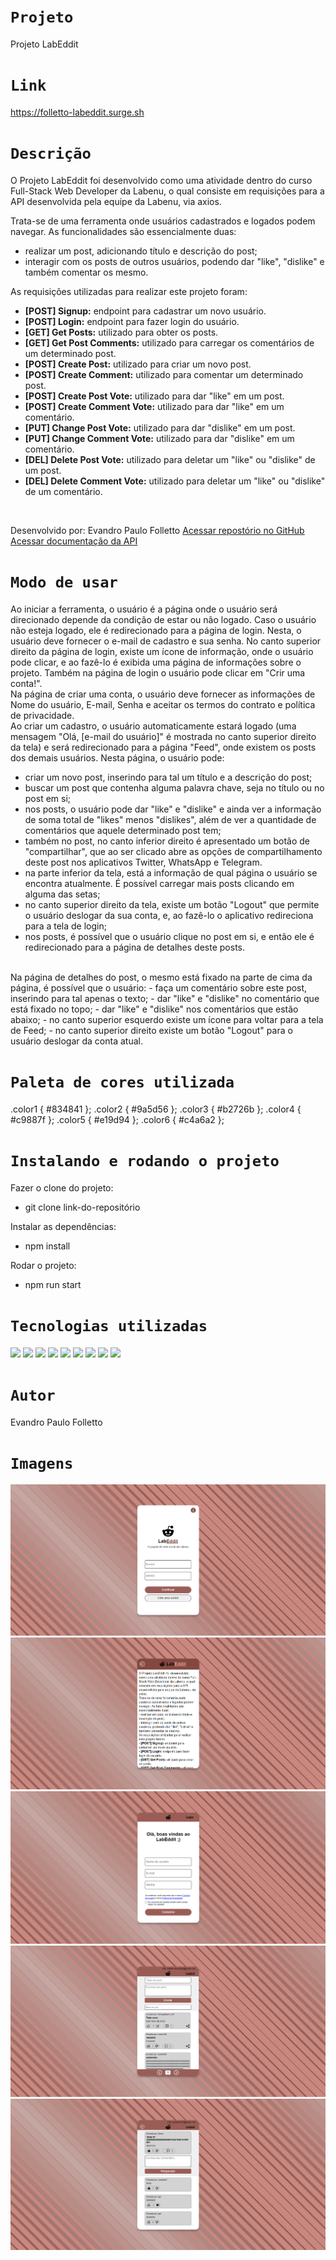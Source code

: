 # `Projeto`
Projeto LabEddit

# `Link`
https://folletto-labeddit.surge.sh


# `Descrição`
O Projeto LabEddit foi desenvolvido como uma atividade dentro do curso Full-Stack Web Developer da Labenu, o qual consiste em requisições para a API desenvolvida pela equipe da Labenu, via axios.

Trata-se de uma ferramenta onde usuários cadastrados e logados podem navegar. As funcionalidades são essencialmente duas:
- realizar um post, adicionando título e descrição do post;
- interagir com os posts de outros usuários, podendo dar "like", "dislike" e também comentar os mesmo.

As requisições utilizadas para realizar este projeto foram:

- **[POST] Signup:** endpoint para cadastrar um novo usuário.
- **[POST] Login:** endpoint para fazer login do usuário.
- **[GET] Get Posts:** utilizado para obter os posts.
- **[GET] Get Post Comments:** utilizado para carregar os comentários de um determinado post.
- **[POST] Create Post:** utilizado para criar um novo post.
- **[POST] Create Comment:** utilizado para comentar um determinado post.
- **[POST] Create Post Vote:** utilizado para dar "like" em um post.
- **[POST] Create Comment Vote:** utilizado para dar "like" em um comentário.
- **[PUT] Change Post Vote:** utilizado para dar "dislike" em um post.
- **[PUT] Change Comment Vote:** utilizado para dar "dislike" em um comentário.
- **[DEL] Delete Post Vote:** utilizado para deletar um "like" ou "dislike" de um post.
- **[DEL] Delete Comment Vote:** utilizado para deletar um "like" ou "dislike" de um comentário.
</br>

Desenvolvido por: Evandro Paulo Folletto
[Acessar repostório no GitHub](https://github.com/future4code/alves-Evandro-Folletto/pull/36)
[Acessar documentação da API](https://documenter.getpostman.com/view/9731983/U16eu7nT#intro)

# `Modo de usar`
Ao iniciar a ferramenta, o usuário é a página onde o usuário será direcionado depende da condição de estar ou não logado. Caso o usuário não esteja logado, ele é redirecionado
para a página de login. Nesta, o usuário deve fornecer o e-mail de cadastro e sua senha. No canto superior direito da página de login, existe um ícone de informação, onde o usuário pode clicar, e ao fazê-lo é exibida uma página de informações sobre o projeto. Também na página de login o usuário pode clicar em "Crir uma conta!".
</br>
Na página de criar uma conta, o usuário deve fornecer as informações de Nome do usuário, E-mail, Senha e aceitar os termos do contrato e política de privacidade.
</br>
Ao criar um cadastro, o usuário automaticamente estará logado (uma mensagem "Olá, [e-mail do usuário]" é mostrada no canto superior direito da tela) e será redirecionado para a página "Feed", onde existem os posts dos demais usuários. Nesta página, o usuário pode:
- criar um novo post, inserindo para tal um título e a descrição do post;
- buscar um post que contenha alguma palavra chave, seja no título ou no post em si;
- nos posts, o usuário pode dar "like" e "dislike" e ainda ver a informação de soma total de "likes" menos "dislikes", além de ver a quantidade de comentários que aquele determinado post tem;
- também no post, no canto inferior direito é apresentado um botão de "compartilhar", que ao ser clicado abre as opções de compartilhamento deste post nos aplicativos Twitter, WhatsApp e Telegram.
- na parte inferior da tela, está a informação de qual página o usuário se encontra atualmente. É possível carregar mais posts clicando em alguma das setas;
- no canto superior direito da tela, existe um botão "Logout" que permite o usuário deslogar da sua conta, e, ao fazê-lo o aplicativo redireciona para a tela de login;
- nos posts, é possível que o usuário clique no post em si, e então ele é redirecionado para a página de detalhes deste posts.
</br>
Na página de detalhes do post, o mesmo está fixado na parte de cima da página, é possível que o usuário:
- faça um comentário sobre este post, inserindo para tal apenas o texto;
- dar "like" e "dislike" no comentário que está fixado no topo;
- dar "like" e "dislike" nos comentários que estão abaixo;
- no canto superior esquerdo existe um ícone para voltar para a tela de Feed;
- no canto superior direito existe um botão "Logout" para o usuário deslogar da conta atual.

# `Paleta de cores utilizada`
.color1 { #834841 };
.color2 { #9a5d56 };
.color3 { #b2726b };
.color4 { #c9887f };
.color5 { #e19d94 };
.color6 { #c4a6a2 };

# `Instalando e rodando o projeto`
Fazer o clone do projeto:
- git clone link-do-repositório

Instalar as dependências:
- npm install

Rodar o projeto:
- npm run start

# `Tecnologias utilizadas`
<div>
<img src="https://img.shields.io/badge/Visual_Studio_Code-0078D4?style=for-the-badge&logo=visual%20studio%20code&logoColor=white">
<img src="https://img.shields.io/badge/JavaScript-F7DF1E?style=for-the-badge&logo=javascript&logoColor=black">
<img src="https://img.shields.io/badge/HTML5-E34F26?style=for-the-badge&logo=html5&logoColor=white">
<img src="https://img.shields.io/badge/styled--components-DB7093?style=for-the-badge&logo=styled-components&logoColor=white">
<img src="https://img.shields.io/badge/React-20232A?style=for-the-badge&logo=react&logoColor=61DAFB">
<img src="https://img.shields.io/badge/GIT-E44C30?style=for-the-badge&logo=git&logoColor=white">
<img src="https://img.shields.io/badge/GitHub-100000?style=for-the-badge&logo=github&logoColor=white">
<img src="https://img.shields.io/badge/Markdown-000000?style=for-the-badge&logo=markdown&logoColor=white">
<img src="https://img.shields.io/badge/React_Router-CA4245?style=for-the-badge&logo=react-router&logoColor=white">
</div>

# `Autor`
Evandro Paulo Folletto

# `Imagens`
<img src="./src/assets/img/readme/site1.png"/>
<img src="./src/assets/img/readme/site2.png"/>
<img src="./src/assets/img/readme/site3.png"/>
<img src="./src/assets/img/readme/site4.png"/>
<img src="./src/assets/img/readme/site5.png"/>